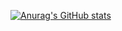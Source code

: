 [![Anurag's GitHub stats](https://github-readme-stats.vercel.app/api?username=caybangluv&count_private=true&theme=tokyonight)](https://github.com/anuraghazra/github-readme-stats)
